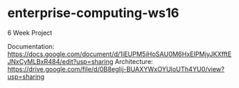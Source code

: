 # enterprise-computing-ws16
6 Week Project

Documentation: https://docs.google.com/document/d/1iEUPM5iHoSAU0M6HxElPMjyJKXfftEJNxCyMLBxR484/edit?usp=sharing
Architecture: https://drive.google.com/file/d/0B8eglij-BUAXYWxOYUloUTh4YU0/view?usp=sharing